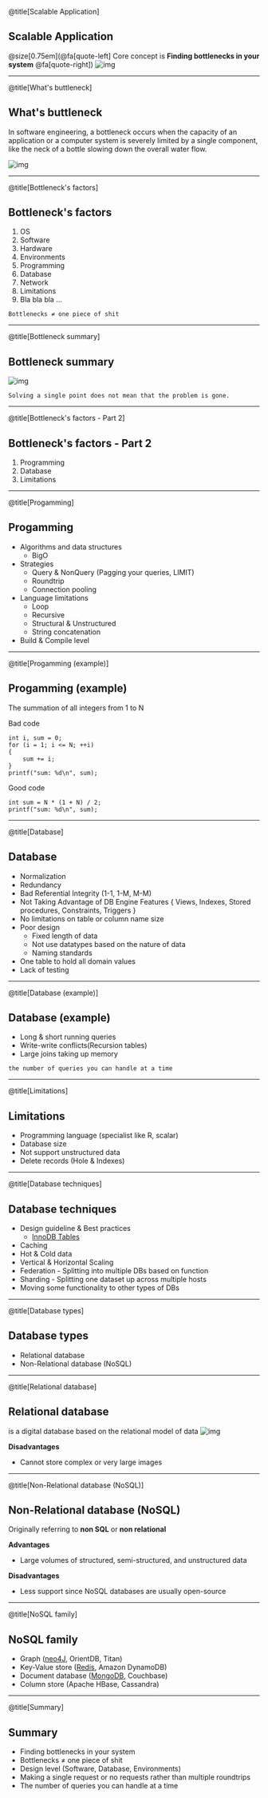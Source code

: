 @title[Scalable Application]

## Scalable Application

@size[0.75em](@fa[quote-left] Core concept is **Finding bottlenecks in your system** @fa[quote-right])
![img](/images/bottleneck.PNG)

---

@title[What's buttleneck]

## What's buttleneck
In software engineering, a bottleneck occurs when the capacity of an application or a computer system is severely limited by a single component, like the neck of a bottle slowing down the overall water flow. 

![img](/images/bottleneck_visualization.PNG)

---

@title[Bottleneck's factors]
## Bottleneck's factors
1. OS
1. Software
1. Hardware
1. Environments
1. Programming
1. Database
1. Network
1. Limitations
1. Bla bla bla ...

```
Bottlenecks ≠ one piece of shit
```

---

@title[Bottleneck summary]

## Bottleneck summary
![img](/images/bottleneck_visualization.PNG)
```
Solving a single point does not mean that the problem is gone.
```

---

@title[Bottleneck's factors - Part 2]

## Bottleneck's factors - Part 2
1. Programming
1. Database
1. Limitations

---

@title[Progamming]

## Progamming
* Algorithms and data structures
    * BigO
* Strategies
    * Query & NonQuery (Pagging your queries, LIMIT)
    * Roundtrip
    * Connection pooling
* Language limitations
    * Loop
    * Recursive
    * Structural & Unstructured
    * String concatenation
* Build & Compile level

---

@title[Progamming (example)]

## Progamming (example)
The summation of all integers from 1 to N

Bad code
```
int i, sum = 0;
for (i = 1; i <= N; ++i)
{
    sum += i;
}
printf("sum: %d\n", sum);
```
Good code
```
int sum = N * (1 + N) / 2;
printf("sum: %d\n", sum);
```

---

@title[Database]

## Database
* Normalization
* Redundancy
* Bad Referential Integrity (1-1, 1-M, M-M)
* Not Taking Advantage of DB Engine Features { Views, Indexes, Stored procedures, Constraints, Triggers }
* No limitations on table or column name size
* Poor design
    * Fixed length of data
    * Not use datatypes based on the nature of data
    * Naming standards
* One table to hold all domain values
* Lack of testing

---

@title[Database (example)]

## Database (example)
* Long & short running queries
* Write-write conflicts(Recursion tables)
* Large joins taking up memory
```
the number of queries you can handle at a time
```

---

@title[Limitations]

## Limitations
* Programming language (specialist like R, scalar)
* Database size
* Not support unstructured data
* Delete records (Hole & Indexes)

---

@title[Database techniques]

## Database techniques
* Design guideline & Best practices
    * [InnoDB Tables](https://dev.mysql.com/doc/refman/8.0/en/innodb-best-practices.html)
* Caching
* Hot & Cold data
* Vertical & Horizontal Scaling
* Federation - Splitting into multiple DBs based on function
* Sharding - Splitting one dataset up across multiple hosts
* Moving some functionality to other types of DBs

---

@title[Database types]

## Database types
* Relational database
* Non-Relational database (NoSQL)

---

@title[Relational database]

## Relational database
is a digital database based on the relational model of data
![img](/images/relational_db.png)


**Disadvantages**
* Cannot store complex or very large images

---

@title[Non-Relational database (NoSQL)]

## Non-Relational database (NoSQL)
Originally referring to **non SQL** or **non relational**

**Advantages**
* Large volumes of structured, semi-structured, and unstructured data

**Disadvantages**
* Less support since NoSQL databases are usually open-source

---

@title[NoSQL family]

## NoSQL family
* Graph ([neo4J](https://console.neo4j.org), OrientDB, Titan)
* Key-Value store ([Redis](https://try.redis.io), Amazon DynamoDB)
* Document database ([MongoDB](https://www.mplay.run/mongodb-online-terminal), Couchbase)
* Column store (Apache HBase, Cassandra)

---

@title[Summary]

## Summary
* Finding bottlenecks in your system
* Bottlenecks ≠ one piece of shit
* Design level (Software, Database, Environments)
* Making a single request or no requests rather than multiple roundtrips
* The number of queries you can handle at a time
